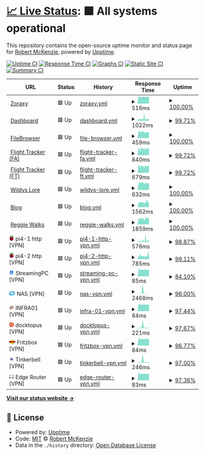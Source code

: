 # [📈 Live Status](https://m1xzg.github.io/uptime): <!--live status--> **🟩 All systems operational**

This repository contains the open-source uptime monitor and status page for [Robert McKenzie](https://www.uk-experience.com), powered by [Upptime](https://github.com/upptime/upptime).

[![Uptime CI](https://github.com/m1xzg/uptime/workflows/Uptime%20CI/badge.svg)](https://github.com/m1xzg/uptime/actions?query=workflow%3A%22Uptime+CI%22)
[![Response Time CI](https://github.com/m1xzg/uptime/workflows/Response%20Time%20CI/badge.svg)](https://github.com/m1xzg/uptime/actions?query=workflow%3A%22Response+Time+CI%22)
[![Graphs CI](https://github.com/m1xzg/uptime/workflows/Graphs%20CI/badge.svg)](https://github.com/m1xzg/uptime/actions?query=workflow%3A%22Graphs+CI%22)
[![Static Site CI](https://github.com/m1xzg/uptime/workflows/Static%20Site%20CI/badge.svg)](https://github.com/m1xzg/uptime/actions?query=workflow%3A%22Static+Site+CI%22)
[![Summary CI](https://github.com/m1xzg/uptime/workflows/Summary%20CI/badge.svg)](https://github.com/m1xzg/uptime/actions?query=workflow%3A%22Summary+CI%22)

<!--start: status pages-->
<!-- This summary is generated by Upptime (https://github.com/upptime/upptime) -->
<!-- Do not edit this manually, your changes will be overwritten -->
<!-- prettier-ignore -->
| URL | Status | History | Response Time | Uptime |
| --- | ------ | ------- | ------------- | ------ |
| <img alt="" src="https://github.com/tobychui/zoraxy/blob/main/src/web/favicon.png" height="13"> [Zoraxy](http://bigbastard.letmeshoot.it:8000) | 🟩 Up | [zoraxy.yml](https://github.com/M1XZG/uptime/commits/HEAD/history/zoraxy.yml) | <details><summary><img alt="Response time graph" src="./graphs/zoraxy/response-time-week.png" height="20"> 516ms</summary><br><a href="https://uptime.rpmdp.com/history/zoraxy"><img alt="Response time 611" src="https://img.shields.io/endpoint?url=https%3A%2F%2Fraw.githubusercontent.com%2FM1XZG%2Fuptime%2FHEAD%2Fapi%2Fzoraxy%2Fresponse-time.json"></a><br><a href="https://uptime.rpmdp.com/history/zoraxy"><img alt="24-hour response time 540" src="https://img.shields.io/endpoint?url=https%3A%2F%2Fraw.githubusercontent.com%2FM1XZG%2Fuptime%2FHEAD%2Fapi%2Fzoraxy%2Fresponse-time-day.json"></a><br><a href="https://uptime.rpmdp.com/history/zoraxy"><img alt="7-day response time 516" src="https://img.shields.io/endpoint?url=https%3A%2F%2Fraw.githubusercontent.com%2FM1XZG%2Fuptime%2FHEAD%2Fapi%2Fzoraxy%2Fresponse-time-week.json"></a><br><a href="https://uptime.rpmdp.com/history/zoraxy"><img alt="30-day response time 517" src="https://img.shields.io/endpoint?url=https%3A%2F%2Fraw.githubusercontent.com%2FM1XZG%2Fuptime%2FHEAD%2Fapi%2Fzoraxy%2Fresponse-time-month.json"></a><br><a href="https://uptime.rpmdp.com/history/zoraxy"><img alt="1-year response time 611" src="https://img.shields.io/endpoint?url=https%3A%2F%2Fraw.githubusercontent.com%2FM1XZG%2Fuptime%2FHEAD%2Fapi%2Fzoraxy%2Fresponse-time-year.json"></a></details> | <details><summary><a href="https://uptime.rpmdp.com/history/zoraxy">100.00%</a></summary><a href="https://uptime.rpmdp.com/history/zoraxy"><img alt="All-time uptime 99.99%" src="https://img.shields.io/endpoint?url=https%3A%2F%2Fraw.githubusercontent.com%2FM1XZG%2Fuptime%2FHEAD%2Fapi%2Fzoraxy%2Fuptime.json"></a><br><a href="https://uptime.rpmdp.com/history/zoraxy"><img alt="24-hour uptime 100.00%" src="https://img.shields.io/endpoint?url=https%3A%2F%2Fraw.githubusercontent.com%2FM1XZG%2Fuptime%2FHEAD%2Fapi%2Fzoraxy%2Fuptime-day.json"></a><br><a href="https://uptime.rpmdp.com/history/zoraxy"><img alt="7-day uptime 100.00%" src="https://img.shields.io/endpoint?url=https%3A%2F%2Fraw.githubusercontent.com%2FM1XZG%2Fuptime%2FHEAD%2Fapi%2Fzoraxy%2Fuptime-week.json"></a><br><a href="https://uptime.rpmdp.com/history/zoraxy"><img alt="30-day uptime 100.00%" src="https://img.shields.io/endpoint?url=https%3A%2F%2Fraw.githubusercontent.com%2FM1XZG%2Fuptime%2FHEAD%2Fapi%2Fzoraxy%2Fuptime-month.json"></a><br><a href="https://uptime.rpmdp.com/history/zoraxy"><img alt="1-year uptime 99.99%" src="https://img.shields.io/endpoint?url=https%3A%2F%2Fraw.githubusercontent.com%2FM1XZG%2Fuptime%2FHEAD%2Fapi%2Fzoraxy%2Fuptime-year.json"></a></details>
| <img alt="" src="http://dash.rpmdp.com/freeboard/dashicon.png" height="13"> [Dashboard](http://dash.rpmdp.com/freeboard/) | 🟩 Up | [dashboard.yml](https://github.com/M1XZG/uptime/commits/HEAD/history/dashboard.yml) | <details><summary><img alt="Response time graph" src="./graphs/dashboard/response-time-week.png" height="20"> 1022ms</summary><br><a href="https://uptime.rpmdp.com/history/dashboard"><img alt="Response time 722" src="https://img.shields.io/endpoint?url=https%3A%2F%2Fraw.githubusercontent.com%2FM1XZG%2Fuptime%2FHEAD%2Fapi%2Fdashboard%2Fresponse-time.json"></a><br><a href="https://uptime.rpmdp.com/history/dashboard"><img alt="24-hour response time 801" src="https://img.shields.io/endpoint?url=https%3A%2F%2Fraw.githubusercontent.com%2FM1XZG%2Fuptime%2FHEAD%2Fapi%2Fdashboard%2Fresponse-time-day.json"></a><br><a href="https://uptime.rpmdp.com/history/dashboard"><img alt="7-day response time 1022" src="https://img.shields.io/endpoint?url=https%3A%2F%2Fraw.githubusercontent.com%2FM1XZG%2Fuptime%2FHEAD%2Fapi%2Fdashboard%2Fresponse-time-week.json"></a><br><a href="https://uptime.rpmdp.com/history/dashboard"><img alt="30-day response time 939" src="https://img.shields.io/endpoint?url=https%3A%2F%2Fraw.githubusercontent.com%2FM1XZG%2Fuptime%2FHEAD%2Fapi%2Fdashboard%2Fresponse-time-month.json"></a><br><a href="https://uptime.rpmdp.com/history/dashboard"><img alt="1-year response time 722" src="https://img.shields.io/endpoint?url=https%3A%2F%2Fraw.githubusercontent.com%2FM1XZG%2Fuptime%2FHEAD%2Fapi%2Fdashboard%2Fresponse-time-year.json"></a></details> | <details><summary><a href="https://uptime.rpmdp.com/history/dashboard">99.71%</a></summary><a href="https://uptime.rpmdp.com/history/dashboard"><img alt="All-time uptime 98.61%" src="https://img.shields.io/endpoint?url=https%3A%2F%2Fraw.githubusercontent.com%2FM1XZG%2Fuptime%2FHEAD%2Fapi%2Fdashboard%2Fuptime.json"></a><br><a href="https://uptime.rpmdp.com/history/dashboard"><img alt="24-hour uptime 100.00%" src="https://img.shields.io/endpoint?url=https%3A%2F%2Fraw.githubusercontent.com%2FM1XZG%2Fuptime%2FHEAD%2Fapi%2Fdashboard%2Fuptime-day.json"></a><br><a href="https://uptime.rpmdp.com/history/dashboard"><img alt="7-day uptime 99.71%" src="https://img.shields.io/endpoint?url=https%3A%2F%2Fraw.githubusercontent.com%2FM1XZG%2Fuptime%2FHEAD%2Fapi%2Fdashboard%2Fuptime-week.json"></a><br><a href="https://uptime.rpmdp.com/history/dashboard"><img alt="30-day uptime 99.79%" src="https://img.shields.io/endpoint?url=https%3A%2F%2Fraw.githubusercontent.com%2FM1XZG%2Fuptime%2FHEAD%2Fapi%2Fdashboard%2Fuptime-month.json"></a><br><a href="https://uptime.rpmdp.com/history/dashboard"><img alt="1-year uptime 98.61%" src="https://img.shields.io/endpoint?url=https%3A%2F%2Fraw.githubusercontent.com%2FM1XZG%2Fuptime%2FHEAD%2Fapi%2Fdashboard%2Fuptime-year.json"></a></details>
| <img alt="" src="https://icons.duckduckgo.com/ip3/fb.letmeshoot.it.ico" height="13"> [FileBrowser](https://fb.letmeshoot.it/login) | 🟩 Up | [file-browser.yml](https://github.com/M1XZG/uptime/commits/HEAD/history/file-browser.yml) | <details><summary><img alt="Response time graph" src="./graphs/file-browser/response-time-week.png" height="20"> 459ms</summary><br><a href="https://uptime.rpmdp.com/history/file-browser"><img alt="Response time 534" src="https://img.shields.io/endpoint?url=https%3A%2F%2Fraw.githubusercontent.com%2FM1XZG%2Fuptime%2FHEAD%2Fapi%2Ffile-browser%2Fresponse-time.json"></a><br><a href="https://uptime.rpmdp.com/history/file-browser"><img alt="24-hour response time 466" src="https://img.shields.io/endpoint?url=https%3A%2F%2Fraw.githubusercontent.com%2FM1XZG%2Fuptime%2FHEAD%2Fapi%2Ffile-browser%2Fresponse-time-day.json"></a><br><a href="https://uptime.rpmdp.com/history/file-browser"><img alt="7-day response time 459" src="https://img.shields.io/endpoint?url=https%3A%2F%2Fraw.githubusercontent.com%2FM1XZG%2Fuptime%2FHEAD%2Fapi%2Ffile-browser%2Fresponse-time-week.json"></a><br><a href="https://uptime.rpmdp.com/history/file-browser"><img alt="30-day response time 478" src="https://img.shields.io/endpoint?url=https%3A%2F%2Fraw.githubusercontent.com%2FM1XZG%2Fuptime%2FHEAD%2Fapi%2Ffile-browser%2Fresponse-time-month.json"></a><br><a href="https://uptime.rpmdp.com/history/file-browser"><img alt="1-year response time 534" src="https://img.shields.io/endpoint?url=https%3A%2F%2Fraw.githubusercontent.com%2FM1XZG%2Fuptime%2FHEAD%2Fapi%2Ffile-browser%2Fresponse-time-year.json"></a></details> | <details><summary><a href="https://uptime.rpmdp.com/history/file-browser">100.00%</a></summary><a href="https://uptime.rpmdp.com/history/file-browser"><img alt="All-time uptime 99.98%" src="https://img.shields.io/endpoint?url=https%3A%2F%2Fraw.githubusercontent.com%2FM1XZG%2Fuptime%2FHEAD%2Fapi%2Ffile-browser%2Fuptime.json"></a><br><a href="https://uptime.rpmdp.com/history/file-browser"><img alt="24-hour uptime 100.00%" src="https://img.shields.io/endpoint?url=https%3A%2F%2Fraw.githubusercontent.com%2FM1XZG%2Fuptime%2FHEAD%2Fapi%2Ffile-browser%2Fuptime-day.json"></a><br><a href="https://uptime.rpmdp.com/history/file-browser"><img alt="7-day uptime 100.00%" src="https://img.shields.io/endpoint?url=https%3A%2F%2Fraw.githubusercontent.com%2FM1XZG%2Fuptime%2FHEAD%2Fapi%2Ffile-browser%2Fuptime-week.json"></a><br><a href="https://uptime.rpmdp.com/history/file-browser"><img alt="30-day uptime 99.92%" src="https://img.shields.io/endpoint?url=https%3A%2F%2Fraw.githubusercontent.com%2FM1XZG%2Fuptime%2FHEAD%2Fapi%2Ffile-browser%2Fuptime-month.json"></a><br><a href="https://uptime.rpmdp.com/history/file-browser"><img alt="1-year uptime 99.98%" src="https://img.shields.io/endpoint?url=https%3A%2F%2Fraw.githubusercontent.com%2FM1XZG%2Fuptime%2FHEAD%2Fapi%2Ffile-browser%2Fuptime-year.json"></a></details>
| <img alt="" src="https://icons.duckduckgo.com/ip3/fa.letmeshoot.it.ico" height="13"> [Flight Tracker (FA)](https://fa.letmeshoot.it) | 🟩 Up | [flight-tracker-fa.yml](https://github.com/M1XZG/uptime/commits/HEAD/history/flight-tracker-fa.yml) | <details><summary><img alt="Response time graph" src="./graphs/flight-tracker-fa/response-time-week.png" height="20"> 840ms</summary><br><a href="https://uptime.rpmdp.com/history/flight-tracker-fa"><img alt="Response time 1757" src="https://img.shields.io/endpoint?url=https%3A%2F%2Fraw.githubusercontent.com%2FM1XZG%2Fuptime%2FHEAD%2Fapi%2Fflight-tracker-fa%2Fresponse-time.json"></a><br><a href="https://uptime.rpmdp.com/history/flight-tracker-fa"><img alt="24-hour response time 941" src="https://img.shields.io/endpoint?url=https%3A%2F%2Fraw.githubusercontent.com%2FM1XZG%2Fuptime%2FHEAD%2Fapi%2Fflight-tracker-fa%2Fresponse-time-day.json"></a><br><a href="https://uptime.rpmdp.com/history/flight-tracker-fa"><img alt="7-day response time 840" src="https://img.shields.io/endpoint?url=https%3A%2F%2Fraw.githubusercontent.com%2FM1XZG%2Fuptime%2FHEAD%2Fapi%2Fflight-tracker-fa%2Fresponse-time-week.json"></a><br><a href="https://uptime.rpmdp.com/history/flight-tracker-fa"><img alt="30-day response time 1675" src="https://img.shields.io/endpoint?url=https%3A%2F%2Fraw.githubusercontent.com%2FM1XZG%2Fuptime%2FHEAD%2Fapi%2Fflight-tracker-fa%2Fresponse-time-month.json"></a><br><a href="https://uptime.rpmdp.com/history/flight-tracker-fa"><img alt="1-year response time 1293" src="https://img.shields.io/endpoint?url=https%3A%2F%2Fraw.githubusercontent.com%2FM1XZG%2Fuptime%2FHEAD%2Fapi%2Fflight-tracker-fa%2Fresponse-time-year.json"></a></details> | <details><summary><a href="https://uptime.rpmdp.com/history/flight-tracker-fa">99.72%</a></summary><a href="https://uptime.rpmdp.com/history/flight-tracker-fa"><img alt="All-time uptime 99.49%" src="https://img.shields.io/endpoint?url=https%3A%2F%2Fraw.githubusercontent.com%2FM1XZG%2Fuptime%2FHEAD%2Fapi%2Fflight-tracker-fa%2Fuptime.json"></a><br><a href="https://uptime.rpmdp.com/history/flight-tracker-fa"><img alt="24-hour uptime 100.00%" src="https://img.shields.io/endpoint?url=https%3A%2F%2Fraw.githubusercontent.com%2FM1XZG%2Fuptime%2FHEAD%2Fapi%2Fflight-tracker-fa%2Fuptime-day.json"></a><br><a href="https://uptime.rpmdp.com/history/flight-tracker-fa"><img alt="7-day uptime 99.72%" src="https://img.shields.io/endpoint?url=https%3A%2F%2Fraw.githubusercontent.com%2FM1XZG%2Fuptime%2FHEAD%2Fapi%2Fflight-tracker-fa%2Fuptime-week.json"></a><br><a href="https://uptime.rpmdp.com/history/flight-tracker-fa"><img alt="30-day uptime 99.94%" src="https://img.shields.io/endpoint?url=https%3A%2F%2Fraw.githubusercontent.com%2FM1XZG%2Fuptime%2FHEAD%2Fapi%2Fflight-tracker-fa%2Fuptime-month.json"></a><br><a href="https://uptime.rpmdp.com/history/flight-tracker-fa"><img alt="1-year uptime 99.58%" src="https://img.shields.io/endpoint?url=https%3A%2F%2Fraw.githubusercontent.com%2FM1XZG%2Fuptime%2FHEAD%2Fapi%2Fflight-tracker-fa%2Fuptime-year.json"></a></details>
| <img alt="" src="https://icons.duckduckgo.com/ip3/ft.letmeshoot.it.ico" height="13"> [Flight Tracker (FT)](https://ft.letmeshoot.it) | 🟩 Up | [flight-tracker-ft.yml](https://github.com/M1XZG/uptime/commits/HEAD/history/flight-tracker-ft.yml) | <details><summary><img alt="Response time graph" src="./graphs/flight-tracker-ft/response-time-week.png" height="20"> 679ms</summary><br><a href="https://uptime.rpmdp.com/history/flight-tracker-ft"><img alt="Response time 990" src="https://img.shields.io/endpoint?url=https%3A%2F%2Fraw.githubusercontent.com%2FM1XZG%2Fuptime%2FHEAD%2Fapi%2Fflight-tracker-ft%2Fresponse-time.json"></a><br><a href="https://uptime.rpmdp.com/history/flight-tracker-ft"><img alt="24-hour response time 714" src="https://img.shields.io/endpoint?url=https%3A%2F%2Fraw.githubusercontent.com%2FM1XZG%2Fuptime%2FHEAD%2Fapi%2Fflight-tracker-ft%2Fresponse-time-day.json"></a><br><a href="https://uptime.rpmdp.com/history/flight-tracker-ft"><img alt="7-day response time 679" src="https://img.shields.io/endpoint?url=https%3A%2F%2Fraw.githubusercontent.com%2FM1XZG%2Fuptime%2FHEAD%2Fapi%2Fflight-tracker-ft%2Fresponse-time-week.json"></a><br><a href="https://uptime.rpmdp.com/history/flight-tracker-ft"><img alt="30-day response time 870" src="https://img.shields.io/endpoint?url=https%3A%2F%2Fraw.githubusercontent.com%2FM1XZG%2Fuptime%2FHEAD%2Fapi%2Fflight-tracker-ft%2Fresponse-time-month.json"></a><br><a href="https://uptime.rpmdp.com/history/flight-tracker-ft"><img alt="1-year response time 951" src="https://img.shields.io/endpoint?url=https%3A%2F%2Fraw.githubusercontent.com%2FM1XZG%2Fuptime%2FHEAD%2Fapi%2Fflight-tracker-ft%2Fresponse-time-year.json"></a></details> | <details><summary><a href="https://uptime.rpmdp.com/history/flight-tracker-ft">99.72%</a></summary><a href="https://uptime.rpmdp.com/history/flight-tracker-ft"><img alt="All-time uptime 99.49%" src="https://img.shields.io/endpoint?url=https%3A%2F%2Fraw.githubusercontent.com%2FM1XZG%2Fuptime%2FHEAD%2Fapi%2Fflight-tracker-ft%2Fuptime.json"></a><br><a href="https://uptime.rpmdp.com/history/flight-tracker-ft"><img alt="24-hour uptime 100.00%" src="https://img.shields.io/endpoint?url=https%3A%2F%2Fraw.githubusercontent.com%2FM1XZG%2Fuptime%2FHEAD%2Fapi%2Fflight-tracker-ft%2Fuptime-day.json"></a><br><a href="https://uptime.rpmdp.com/history/flight-tracker-ft"><img alt="7-day uptime 99.72%" src="https://img.shields.io/endpoint?url=https%3A%2F%2Fraw.githubusercontent.com%2FM1XZG%2Fuptime%2FHEAD%2Fapi%2Fflight-tracker-ft%2Fuptime-week.json"></a><br><a href="https://uptime.rpmdp.com/history/flight-tracker-ft"><img alt="30-day uptime 99.94%" src="https://img.shields.io/endpoint?url=https%3A%2F%2Fraw.githubusercontent.com%2FM1XZG%2Fuptime%2FHEAD%2Fapi%2Fflight-tracker-ft%2Fuptime-month.json"></a><br><a href="https://uptime.rpmdp.com/history/flight-tracker-ft"><img alt="1-year uptime 99.57%" src="https://img.shields.io/endpoint?url=https%3A%2F%2Fraw.githubusercontent.com%2FM1XZG%2Fuptime%2FHEAD%2Fapi%2Fflight-tracker-ft%2Fuptime-year.json"></a></details>
| <img alt="" src="https://icons.duckduckgo.com/ip3/lore.wildwanderer-vr.com.ico" height="13"> [Wildys Lore](https://lore.wildwanderer-vr.com) | 🟩 Up | [wildys-lore.yml](https://github.com/M1XZG/uptime/commits/HEAD/history/wildys-lore.yml) | <details><summary><img alt="Response time graph" src="./graphs/wildys-lore/response-time-week.png" height="20"> 632ms</summary><br><a href="https://uptime.rpmdp.com/history/wildys-lore"><img alt="Response time 754" src="https://img.shields.io/endpoint?url=https%3A%2F%2Fraw.githubusercontent.com%2FM1XZG%2Fuptime%2FHEAD%2Fapi%2Fwildys-lore%2Fresponse-time.json"></a><br><a href="https://uptime.rpmdp.com/history/wildys-lore"><img alt="24-hour response time 677" src="https://img.shields.io/endpoint?url=https%3A%2F%2Fraw.githubusercontent.com%2FM1XZG%2Fuptime%2FHEAD%2Fapi%2Fwildys-lore%2Fresponse-time-day.json"></a><br><a href="https://uptime.rpmdp.com/history/wildys-lore"><img alt="7-day response time 632" src="https://img.shields.io/endpoint?url=https%3A%2F%2Fraw.githubusercontent.com%2FM1XZG%2Fuptime%2FHEAD%2Fapi%2Fwildys-lore%2Fresponse-time-week.json"></a><br><a href="https://uptime.rpmdp.com/history/wildys-lore"><img alt="30-day response time 639" src="https://img.shields.io/endpoint?url=https%3A%2F%2Fraw.githubusercontent.com%2FM1XZG%2Fuptime%2FHEAD%2Fapi%2Fwildys-lore%2Fresponse-time-month.json"></a><br><a href="https://uptime.rpmdp.com/history/wildys-lore"><img alt="1-year response time 754" src="https://img.shields.io/endpoint?url=https%3A%2F%2Fraw.githubusercontent.com%2FM1XZG%2Fuptime%2FHEAD%2Fapi%2Fwildys-lore%2Fresponse-time-year.json"></a></details> | <details><summary><a href="https://uptime.rpmdp.com/history/wildys-lore">100.00%</a></summary><a href="https://uptime.rpmdp.com/history/wildys-lore"><img alt="All-time uptime 99.96%" src="https://img.shields.io/endpoint?url=https%3A%2F%2Fraw.githubusercontent.com%2FM1XZG%2Fuptime%2FHEAD%2Fapi%2Fwildys-lore%2Fuptime.json"></a><br><a href="https://uptime.rpmdp.com/history/wildys-lore"><img alt="24-hour uptime 100.00%" src="https://img.shields.io/endpoint?url=https%3A%2F%2Fraw.githubusercontent.com%2FM1XZG%2Fuptime%2FHEAD%2Fapi%2Fwildys-lore%2Fuptime-day.json"></a><br><a href="https://uptime.rpmdp.com/history/wildys-lore"><img alt="7-day uptime 100.00%" src="https://img.shields.io/endpoint?url=https%3A%2F%2Fraw.githubusercontent.com%2FM1XZG%2Fuptime%2FHEAD%2Fapi%2Fwildys-lore%2Fuptime-week.json"></a><br><a href="https://uptime.rpmdp.com/history/wildys-lore"><img alt="30-day uptime 100.00%" src="https://img.shields.io/endpoint?url=https%3A%2F%2Fraw.githubusercontent.com%2FM1XZG%2Fuptime%2FHEAD%2Fapi%2Fwildys-lore%2Fuptime-month.json"></a><br><a href="https://uptime.rpmdp.com/history/wildys-lore"><img alt="1-year uptime 99.96%" src="https://img.shields.io/endpoint?url=https%3A%2F%2Fraw.githubusercontent.com%2FM1XZG%2Fuptime%2FHEAD%2Fapi%2Fwildys-lore%2Fuptime-year.json"></a></details>
| <img alt="" src="https://icons.duckduckgo.com/ip3/www.uk-experience.com.ico" height="13"> [Blog](https://www.uk-experience.com) | 🟩 Up | [blog.yml](https://github.com/M1XZG/uptime/commits/HEAD/history/blog.yml) | <details><summary><img alt="Response time graph" src="./graphs/blog/response-time-week.png" height="20"> 1562ms</summary><br><a href="https://uptime.rpmdp.com/history/blog"><img alt="Response time 1776" src="https://img.shields.io/endpoint?url=https%3A%2F%2Fraw.githubusercontent.com%2FM1XZG%2Fuptime%2FHEAD%2Fapi%2Fblog%2Fresponse-time.json"></a><br><a href="https://uptime.rpmdp.com/history/blog"><img alt="24-hour response time 1417" src="https://img.shields.io/endpoint?url=https%3A%2F%2Fraw.githubusercontent.com%2FM1XZG%2Fuptime%2FHEAD%2Fapi%2Fblog%2Fresponse-time-day.json"></a><br><a href="https://uptime.rpmdp.com/history/blog"><img alt="7-day response time 1562" src="https://img.shields.io/endpoint?url=https%3A%2F%2Fraw.githubusercontent.com%2FM1XZG%2Fuptime%2FHEAD%2Fapi%2Fblog%2Fresponse-time-week.json"></a><br><a href="https://uptime.rpmdp.com/history/blog"><img alt="30-day response time 1726" src="https://img.shields.io/endpoint?url=https%3A%2F%2Fraw.githubusercontent.com%2FM1XZG%2Fuptime%2FHEAD%2Fapi%2Fblog%2Fresponse-time-month.json"></a><br><a href="https://uptime.rpmdp.com/history/blog"><img alt="1-year response time 1736" src="https://img.shields.io/endpoint?url=https%3A%2F%2Fraw.githubusercontent.com%2FM1XZG%2Fuptime%2FHEAD%2Fapi%2Fblog%2Fresponse-time-year.json"></a></details> | <details><summary><a href="https://uptime.rpmdp.com/history/blog">100.00%</a></summary><a href="https://uptime.rpmdp.com/history/blog"><img alt="All-time uptime 99.92%" src="https://img.shields.io/endpoint?url=https%3A%2F%2Fraw.githubusercontent.com%2FM1XZG%2Fuptime%2FHEAD%2Fapi%2Fblog%2Fuptime.json"></a><br><a href="https://uptime.rpmdp.com/history/blog"><img alt="24-hour uptime 100.00%" src="https://img.shields.io/endpoint?url=https%3A%2F%2Fraw.githubusercontent.com%2FM1XZG%2Fuptime%2FHEAD%2Fapi%2Fblog%2Fuptime-day.json"></a><br><a href="https://uptime.rpmdp.com/history/blog"><img alt="7-day uptime 100.00%" src="https://img.shields.io/endpoint?url=https%3A%2F%2Fraw.githubusercontent.com%2FM1XZG%2Fuptime%2FHEAD%2Fapi%2Fblog%2Fuptime-week.json"></a><br><a href="https://uptime.rpmdp.com/history/blog"><img alt="30-day uptime 99.85%" src="https://img.shields.io/endpoint?url=https%3A%2F%2Fraw.githubusercontent.com%2FM1XZG%2Fuptime%2FHEAD%2Fapi%2Fblog%2Fuptime-month.json"></a><br><a href="https://uptime.rpmdp.com/history/blog"><img alt="1-year uptime 99.92%" src="https://img.shields.io/endpoint?url=https%3A%2F%2Fraw.githubusercontent.com%2FM1XZG%2Fuptime%2FHEAD%2Fapi%2Fblog%2Fuptime-year.json"></a></details>
| <img alt="" src="https://icons.duckduckgo.com/ip3/www.reggiewalkswitney.co.uk.ico" height="13"> [Reggie Walks](https://www.reggiewalkswitney.co.uk) | 🟩 Up | [reggie-walks.yml](https://github.com/M1XZG/uptime/commits/HEAD/history/reggie-walks.yml) | <details><summary><img alt="Response time graph" src="./graphs/reggie-walks/response-time-week.png" height="20"> 1859ms</summary><br><a href="https://uptime.rpmdp.com/history/reggie-walks"><img alt="Response time 2169" src="https://img.shields.io/endpoint?url=https%3A%2F%2Fraw.githubusercontent.com%2FM1XZG%2Fuptime%2FHEAD%2Fapi%2Freggie-walks%2Fresponse-time.json"></a><br><a href="https://uptime.rpmdp.com/history/reggie-walks"><img alt="24-hour response time 1805" src="https://img.shields.io/endpoint?url=https%3A%2F%2Fraw.githubusercontent.com%2FM1XZG%2Fuptime%2FHEAD%2Fapi%2Freggie-walks%2Fresponse-time-day.json"></a><br><a href="https://uptime.rpmdp.com/history/reggie-walks"><img alt="7-day response time 1859" src="https://img.shields.io/endpoint?url=https%3A%2F%2Fraw.githubusercontent.com%2FM1XZG%2Fuptime%2FHEAD%2Fapi%2Freggie-walks%2Fresponse-time-week.json"></a><br><a href="https://uptime.rpmdp.com/history/reggie-walks"><img alt="30-day response time 1884" src="https://img.shields.io/endpoint?url=https%3A%2F%2Fraw.githubusercontent.com%2FM1XZG%2Fuptime%2FHEAD%2Fapi%2Freggie-walks%2Fresponse-time-month.json"></a><br><a href="https://uptime.rpmdp.com/history/reggie-walks"><img alt="1-year response time 2160" src="https://img.shields.io/endpoint?url=https%3A%2F%2Fraw.githubusercontent.com%2FM1XZG%2Fuptime%2FHEAD%2Fapi%2Freggie-walks%2Fresponse-time-year.json"></a></details> | <details><summary><a href="https://uptime.rpmdp.com/history/reggie-walks">100.00%</a></summary><a href="https://uptime.rpmdp.com/history/reggie-walks"><img alt="All-time uptime 99.94%" src="https://img.shields.io/endpoint?url=https%3A%2F%2Fraw.githubusercontent.com%2FM1XZG%2Fuptime%2FHEAD%2Fapi%2Freggie-walks%2Fuptime.json"></a><br><a href="https://uptime.rpmdp.com/history/reggie-walks"><img alt="24-hour uptime 100.00%" src="https://img.shields.io/endpoint?url=https%3A%2F%2Fraw.githubusercontent.com%2FM1XZG%2Fuptime%2FHEAD%2Fapi%2Freggie-walks%2Fuptime-day.json"></a><br><a href="https://uptime.rpmdp.com/history/reggie-walks"><img alt="7-day uptime 100.00%" src="https://img.shields.io/endpoint?url=https%3A%2F%2Fraw.githubusercontent.com%2FM1XZG%2Fuptime%2FHEAD%2Fapi%2Freggie-walks%2Fuptime-week.json"></a><br><a href="https://uptime.rpmdp.com/history/reggie-walks"><img alt="30-day uptime 99.90%" src="https://img.shields.io/endpoint?url=https%3A%2F%2Fraw.githubusercontent.com%2FM1XZG%2Fuptime%2FHEAD%2Fapi%2Freggie-walks%2Fuptime-month.json"></a><br><a href="https://uptime.rpmdp.com/history/reggie-walks"><img alt="1-year uptime 99.94%" src="https://img.shields.io/endpoint?url=https%3A%2F%2Fraw.githubusercontent.com%2FM1XZG%2Fuptime%2FHEAD%2Fapi%2Freggie-walks%2Fuptime-year.json"></a></details>
| <img alt="" src="https://github.com/M1XZG/uptime/blob/a5f5569c652410f39f06ead23e0166ef84abb697/assets/RaspPi-32px.png" height="13"> pi4-1 http [VPN] | 🟩 Up | [pi4-1-http-vpn.yml](https://github.com/M1XZG/uptime/commits/HEAD/history/pi4-1-http-vpn.yml) | <details><summary><img alt="Response time graph" src="./graphs/pi4-1-http-vpn/response-time-week.png" height="20"> 576ms</summary><br><a href="https://uptime.rpmdp.com/history/pi4-1-http-vpn"><img alt="Response time 307" src="https://img.shields.io/endpoint?url=https%3A%2F%2Fraw.githubusercontent.com%2FM1XZG%2Fuptime%2FHEAD%2Fapi%2Fpi4-1-http-vpn%2Fresponse-time.json"></a><br><a href="https://uptime.rpmdp.com/history/pi4-1-http-vpn"><img alt="24-hour response time 436" src="https://img.shields.io/endpoint?url=https%3A%2F%2Fraw.githubusercontent.com%2FM1XZG%2Fuptime%2FHEAD%2Fapi%2Fpi4-1-http-vpn%2Fresponse-time-day.json"></a><br><a href="https://uptime.rpmdp.com/history/pi4-1-http-vpn"><img alt="7-day response time 576" src="https://img.shields.io/endpoint?url=https%3A%2F%2Fraw.githubusercontent.com%2FM1XZG%2Fuptime%2FHEAD%2Fapi%2Fpi4-1-http-vpn%2Fresponse-time-week.json"></a><br><a href="https://uptime.rpmdp.com/history/pi4-1-http-vpn"><img alt="30-day response time 370" src="https://img.shields.io/endpoint?url=https%3A%2F%2Fraw.githubusercontent.com%2FM1XZG%2Fuptime%2FHEAD%2Fapi%2Fpi4-1-http-vpn%2Fresponse-time-month.json"></a><br><a href="https://uptime.rpmdp.com/history/pi4-1-http-vpn"><img alt="1-year response time 307" src="https://img.shields.io/endpoint?url=https%3A%2F%2Fraw.githubusercontent.com%2FM1XZG%2Fuptime%2FHEAD%2Fapi%2Fpi4-1-http-vpn%2Fresponse-time-year.json"></a></details> | <details><summary><a href="https://uptime.rpmdp.com/history/pi4-1-http-vpn">98.87%</a></summary><a href="https://uptime.rpmdp.com/history/pi4-1-http-vpn"><img alt="All-time uptime 99.43%" src="https://img.shields.io/endpoint?url=https%3A%2F%2Fraw.githubusercontent.com%2FM1XZG%2Fuptime%2FHEAD%2Fapi%2Fpi4-1-http-vpn%2Fuptime.json"></a><br><a href="https://uptime.rpmdp.com/history/pi4-1-http-vpn"><img alt="24-hour uptime 98.05%" src="https://img.shields.io/endpoint?url=https%3A%2F%2Fraw.githubusercontent.com%2FM1XZG%2Fuptime%2FHEAD%2Fapi%2Fpi4-1-http-vpn%2Fuptime-day.json"></a><br><a href="https://uptime.rpmdp.com/history/pi4-1-http-vpn"><img alt="7-day uptime 98.87%" src="https://img.shields.io/endpoint?url=https%3A%2F%2Fraw.githubusercontent.com%2FM1XZG%2Fuptime%2FHEAD%2Fapi%2Fpi4-1-http-vpn%2Fuptime-week.json"></a><br><a href="https://uptime.rpmdp.com/history/pi4-1-http-vpn"><img alt="30-day uptime 99.31%" src="https://img.shields.io/endpoint?url=https%3A%2F%2Fraw.githubusercontent.com%2FM1XZG%2Fuptime%2FHEAD%2Fapi%2Fpi4-1-http-vpn%2Fuptime-month.json"></a><br><a href="https://uptime.rpmdp.com/history/pi4-1-http-vpn"><img alt="1-year uptime 99.43%" src="https://img.shields.io/endpoint?url=https%3A%2F%2Fraw.githubusercontent.com%2FM1XZG%2Fuptime%2FHEAD%2Fapi%2Fpi4-1-http-vpn%2Fuptime-year.json"></a></details>
| <img alt="" src="https://github.com/M1XZG/uptime/blob/a5f5569c652410f39f06ead23e0166ef84abb697/assets/RaspPi-32px.png" height="13"> pi4-2 http [VPN] | 🟩 Up | [pi4-2-http-vpn.yml](https://github.com/M1XZG/uptime/commits/HEAD/history/pi4-2-http-vpn.yml) | <details><summary><img alt="Response time graph" src="./graphs/pi4-2-http-vpn/response-time-week.png" height="20"> 785ms</summary><br><a href="https://uptime.rpmdp.com/history/pi4-2-http-vpn"><img alt="Response time 566" src="https://img.shields.io/endpoint?url=https%3A%2F%2Fraw.githubusercontent.com%2FM1XZG%2Fuptime%2FHEAD%2Fapi%2Fpi4-2-http-vpn%2Fresponse-time.json"></a><br><a href="https://uptime.rpmdp.com/history/pi4-2-http-vpn"><img alt="24-hour response time 1683" src="https://img.shields.io/endpoint?url=https%3A%2F%2Fraw.githubusercontent.com%2FM1XZG%2Fuptime%2FHEAD%2Fapi%2Fpi4-2-http-vpn%2Fresponse-time-day.json"></a><br><a href="https://uptime.rpmdp.com/history/pi4-2-http-vpn"><img alt="7-day response time 785" src="https://img.shields.io/endpoint?url=https%3A%2F%2Fraw.githubusercontent.com%2FM1XZG%2Fuptime%2FHEAD%2Fapi%2Fpi4-2-http-vpn%2Fresponse-time-week.json"></a><br><a href="https://uptime.rpmdp.com/history/pi4-2-http-vpn"><img alt="30-day response time 609" src="https://img.shields.io/endpoint?url=https%3A%2F%2Fraw.githubusercontent.com%2FM1XZG%2Fuptime%2FHEAD%2Fapi%2Fpi4-2-http-vpn%2Fresponse-time-month.json"></a><br><a href="https://uptime.rpmdp.com/history/pi4-2-http-vpn"><img alt="1-year response time 566" src="https://img.shields.io/endpoint?url=https%3A%2F%2Fraw.githubusercontent.com%2FM1XZG%2Fuptime%2FHEAD%2Fapi%2Fpi4-2-http-vpn%2Fresponse-time-year.json"></a></details> | <details><summary><a href="https://uptime.rpmdp.com/history/pi4-2-http-vpn">99.11%</a></summary><a href="https://uptime.rpmdp.com/history/pi4-2-http-vpn"><img alt="All-time uptime 99.54%" src="https://img.shields.io/endpoint?url=https%3A%2F%2Fraw.githubusercontent.com%2FM1XZG%2Fuptime%2FHEAD%2Fapi%2Fpi4-2-http-vpn%2Fuptime.json"></a><br><a href="https://uptime.rpmdp.com/history/pi4-2-http-vpn"><img alt="24-hour uptime 97.70%" src="https://img.shields.io/endpoint?url=https%3A%2F%2Fraw.githubusercontent.com%2FM1XZG%2Fuptime%2FHEAD%2Fapi%2Fpi4-2-http-vpn%2Fuptime-day.json"></a><br><a href="https://uptime.rpmdp.com/history/pi4-2-http-vpn"><img alt="7-day uptime 99.11%" src="https://img.shields.io/endpoint?url=https%3A%2F%2Fraw.githubusercontent.com%2FM1XZG%2Fuptime%2FHEAD%2Fapi%2Fpi4-2-http-vpn%2Fuptime-week.json"></a><br><a href="https://uptime.rpmdp.com/history/pi4-2-http-vpn"><img alt="30-day uptime 99.62%" src="https://img.shields.io/endpoint?url=https%3A%2F%2Fraw.githubusercontent.com%2FM1XZG%2Fuptime%2FHEAD%2Fapi%2Fpi4-2-http-vpn%2Fuptime-month.json"></a><br><a href="https://uptime.rpmdp.com/history/pi4-2-http-vpn"><img alt="1-year uptime 99.54%" src="https://img.shields.io/endpoint?url=https%3A%2F%2Fraw.githubusercontent.com%2FM1XZG%2Fuptime%2FHEAD%2Fapi%2Fpi4-2-http-vpn%2Fuptime-year.json"></a></details>
| <img alt="" src="https://github.com/M1XZG/uptime/blob/e7395f2d4ab9e8fc2ae49ab9be25c7d7335d5224/assets/Windows-11-Icon.png" height="13"> StreamingPC [VPN] | 🟩 Up | [streaming-pc-vpn.yml](https://github.com/M1XZG/uptime/commits/HEAD/history/streaming-pc-vpn.yml) | <details><summary><img alt="Response time graph" src="./graphs/streaming-pc-vpn/response-time-week.png" height="20"> 85ms</summary><br><a href="https://uptime.rpmdp.com/history/streaming-pc-vpn"><img alt="Response time 259" src="https://img.shields.io/endpoint?url=https%3A%2F%2Fraw.githubusercontent.com%2FM1XZG%2Fuptime%2FHEAD%2Fapi%2Fstreaming-pc-vpn%2Fresponse-time.json"></a><br><a href="https://uptime.rpmdp.com/history/streaming-pc-vpn"><img alt="24-hour response time 84" src="https://img.shields.io/endpoint?url=https%3A%2F%2Fraw.githubusercontent.com%2FM1XZG%2Fuptime%2FHEAD%2Fapi%2Fstreaming-pc-vpn%2Fresponse-time-day.json"></a><br><a href="https://uptime.rpmdp.com/history/streaming-pc-vpn"><img alt="7-day response time 85" src="https://img.shields.io/endpoint?url=https%3A%2F%2Fraw.githubusercontent.com%2FM1XZG%2Fuptime%2FHEAD%2Fapi%2Fstreaming-pc-vpn%2Fresponse-time-week.json"></a><br><a href="https://uptime.rpmdp.com/history/streaming-pc-vpn"><img alt="30-day response time 187" src="https://img.shields.io/endpoint?url=https%3A%2F%2Fraw.githubusercontent.com%2FM1XZG%2Fuptime%2FHEAD%2Fapi%2Fstreaming-pc-vpn%2Fresponse-time-month.json"></a><br><a href="https://uptime.rpmdp.com/history/streaming-pc-vpn"><img alt="1-year response time 259" src="https://img.shields.io/endpoint?url=https%3A%2F%2Fraw.githubusercontent.com%2FM1XZG%2Fuptime%2FHEAD%2Fapi%2Fstreaming-pc-vpn%2Fresponse-time-year.json"></a></details> | <details><summary><a href="https://uptime.rpmdp.com/history/streaming-pc-vpn">84.10%</a></summary><a href="https://uptime.rpmdp.com/history/streaming-pc-vpn"><img alt="All-time uptime 74.01%" src="https://img.shields.io/endpoint?url=https%3A%2F%2Fraw.githubusercontent.com%2FM1XZG%2Fuptime%2FHEAD%2Fapi%2Fstreaming-pc-vpn%2Fuptime.json"></a><br><a href="https://uptime.rpmdp.com/history/streaming-pc-vpn"><img alt="24-hour uptime 100.00%" src="https://img.shields.io/endpoint?url=https%3A%2F%2Fraw.githubusercontent.com%2FM1XZG%2Fuptime%2FHEAD%2Fapi%2Fstreaming-pc-vpn%2Fuptime-day.json"></a><br><a href="https://uptime.rpmdp.com/history/streaming-pc-vpn"><img alt="7-day uptime 84.10%" src="https://img.shields.io/endpoint?url=https%3A%2F%2Fraw.githubusercontent.com%2FM1XZG%2Fuptime%2FHEAD%2Fapi%2Fstreaming-pc-vpn%2Fuptime-week.json"></a><br><a href="https://uptime.rpmdp.com/history/streaming-pc-vpn"><img alt="30-day uptime 83.12%" src="https://img.shields.io/endpoint?url=https%3A%2F%2Fraw.githubusercontent.com%2FM1XZG%2Fuptime%2FHEAD%2Fapi%2Fstreaming-pc-vpn%2Fuptime-month.json"></a><br><a href="https://uptime.rpmdp.com/history/streaming-pc-vpn"><img alt="1-year uptime 74.01%" src="https://img.shields.io/endpoint?url=https%3A%2F%2Fraw.githubusercontent.com%2FM1XZG%2Fuptime%2FHEAD%2Fapi%2Fstreaming-pc-vpn%2Fuptime-year.json"></a></details>
| <img alt="" src="https://github.com/M1XZG/uptime/blob/7e0b96e646434818c69ecd093ff1db4c5a2c4bf3/assets/truenas-logo.png" height="13"> NAS [VPN] | 🟩 Up | [nas-vpn.yml](https://github.com/M1XZG/uptime/commits/HEAD/history/nas-vpn.yml) | <details><summary><img alt="Response time graph" src="./graphs/nas-vpn/response-time-week.png" height="20"> 2468ms</summary><br><a href="https://uptime.rpmdp.com/history/nas-vpn"><img alt="Response time 388" src="https://img.shields.io/endpoint?url=https%3A%2F%2Fraw.githubusercontent.com%2FM1XZG%2Fuptime%2FHEAD%2Fapi%2Fnas-vpn%2Fresponse-time.json"></a><br><a href="https://uptime.rpmdp.com/history/nas-vpn"><img alt="24-hour response time 251" src="https://img.shields.io/endpoint?url=https%3A%2F%2Fraw.githubusercontent.com%2FM1XZG%2Fuptime%2FHEAD%2Fapi%2Fnas-vpn%2Fresponse-time-day.json"></a><br><a href="https://uptime.rpmdp.com/history/nas-vpn"><img alt="7-day response time 2468" src="https://img.shields.io/endpoint?url=https%3A%2F%2Fraw.githubusercontent.com%2FM1XZG%2Fuptime%2FHEAD%2Fapi%2Fnas-vpn%2Fresponse-time-week.json"></a><br><a href="https://uptime.rpmdp.com/history/nas-vpn"><img alt="30-day response time 609" src="https://img.shields.io/endpoint?url=https%3A%2F%2Fraw.githubusercontent.com%2FM1XZG%2Fuptime%2FHEAD%2Fapi%2Fnas-vpn%2Fresponse-time-month.json"></a><br><a href="https://uptime.rpmdp.com/history/nas-vpn"><img alt="1-year response time 388" src="https://img.shields.io/endpoint?url=https%3A%2F%2Fraw.githubusercontent.com%2FM1XZG%2Fuptime%2FHEAD%2Fapi%2Fnas-vpn%2Fresponse-time-year.json"></a></details> | <details><summary><a href="https://uptime.rpmdp.com/history/nas-vpn">96.00%</a></summary><a href="https://uptime.rpmdp.com/history/nas-vpn"><img alt="All-time uptime 70.60%" src="https://img.shields.io/endpoint?url=https%3A%2F%2Fraw.githubusercontent.com%2FM1XZG%2Fuptime%2FHEAD%2Fapi%2Fnas-vpn%2Fuptime.json"></a><br><a href="https://uptime.rpmdp.com/history/nas-vpn"><img alt="24-hour uptime 100.00%" src="https://img.shields.io/endpoint?url=https%3A%2F%2Fraw.githubusercontent.com%2FM1XZG%2Fuptime%2FHEAD%2Fapi%2Fnas-vpn%2Fuptime-day.json"></a><br><a href="https://uptime.rpmdp.com/history/nas-vpn"><img alt="7-day uptime 96.00%" src="https://img.shields.io/endpoint?url=https%3A%2F%2Fraw.githubusercontent.com%2FM1XZG%2Fuptime%2FHEAD%2Fapi%2Fnas-vpn%2Fuptime-week.json"></a><br><a href="https://uptime.rpmdp.com/history/nas-vpn"><img alt="30-day uptime 79.37%" src="https://img.shields.io/endpoint?url=https%3A%2F%2Fraw.githubusercontent.com%2FM1XZG%2Fuptime%2FHEAD%2Fapi%2Fnas-vpn%2Fuptime-month.json"></a><br><a href="https://uptime.rpmdp.com/history/nas-vpn"><img alt="1-year uptime 70.60%" src="https://img.shields.io/endpoint?url=https%3A%2F%2Fraw.githubusercontent.com%2FM1XZG%2Fuptime%2FHEAD%2Fapi%2Fnas-vpn%2Fuptime-year.json"></a></details>
| <img alt="" src="https://github.com/M1XZG/uptime/blob/1a0b9a6d234895784a86d53338f65fa04413f9ab/assets/centos.png" height="13"> INFRA01 [VPN] | 🟩 Up | [infra-01-vpn.yml](https://github.com/M1XZG/uptime/commits/HEAD/history/infra-01-vpn.yml) | <details><summary><img alt="Response time graph" src="./graphs/infra-01-vpn/response-time-week.png" height="20"> 84ms</summary><br><a href="https://uptime.rpmdp.com/history/infra-01-vpn"><img alt="Response time 85" src="https://img.shields.io/endpoint?url=https%3A%2F%2Fraw.githubusercontent.com%2FM1XZG%2Fuptime%2FHEAD%2Fapi%2Finfra-01-vpn%2Fresponse-time.json"></a><br><a href="https://uptime.rpmdp.com/history/infra-01-vpn"><img alt="24-hour response time 83" src="https://img.shields.io/endpoint?url=https%3A%2F%2Fraw.githubusercontent.com%2FM1XZG%2Fuptime%2FHEAD%2Fapi%2Finfra-01-vpn%2Fresponse-time-day.json"></a><br><a href="https://uptime.rpmdp.com/history/infra-01-vpn"><img alt="7-day response time 84" src="https://img.shields.io/endpoint?url=https%3A%2F%2Fraw.githubusercontent.com%2FM1XZG%2Fuptime%2FHEAD%2Fapi%2Finfra-01-vpn%2Fresponse-time-week.json"></a><br><a href="https://uptime.rpmdp.com/history/infra-01-vpn"><img alt="30-day response time 85" src="https://img.shields.io/endpoint?url=https%3A%2F%2Fraw.githubusercontent.com%2FM1XZG%2Fuptime%2FHEAD%2Fapi%2Finfra-01-vpn%2Fresponse-time-month.json"></a><br><a href="https://uptime.rpmdp.com/history/infra-01-vpn"><img alt="1-year response time 85" src="https://img.shields.io/endpoint?url=https%3A%2F%2Fraw.githubusercontent.com%2FM1XZG%2Fuptime%2FHEAD%2Fapi%2Finfra-01-vpn%2Fresponse-time-year.json"></a></details> | <details><summary><a href="https://uptime.rpmdp.com/history/infra-01-vpn">97.44%</a></summary><a href="https://uptime.rpmdp.com/history/infra-01-vpn"><img alt="All-time uptime 82.84%" src="https://img.shields.io/endpoint?url=https%3A%2F%2Fraw.githubusercontent.com%2FM1XZG%2Fuptime%2FHEAD%2Fapi%2Finfra-01-vpn%2Fuptime.json"></a><br><a href="https://uptime.rpmdp.com/history/infra-01-vpn"><img alt="24-hour uptime 100.00%" src="https://img.shields.io/endpoint?url=https%3A%2F%2Fraw.githubusercontent.com%2FM1XZG%2Fuptime%2FHEAD%2Fapi%2Finfra-01-vpn%2Fuptime-day.json"></a><br><a href="https://uptime.rpmdp.com/history/infra-01-vpn"><img alt="7-day uptime 97.44%" src="https://img.shields.io/endpoint?url=https%3A%2F%2Fraw.githubusercontent.com%2FM1XZG%2Fuptime%2FHEAD%2Fapi%2Finfra-01-vpn%2Fuptime-week.json"></a><br><a href="https://uptime.rpmdp.com/history/infra-01-vpn"><img alt="30-day uptime 82.84%" src="https://img.shields.io/endpoint?url=https%3A%2F%2Fraw.githubusercontent.com%2FM1XZG%2Fuptime%2FHEAD%2Fapi%2Finfra-01-vpn%2Fuptime-month.json"></a><br><a href="https://uptime.rpmdp.com/history/infra-01-vpn"><img alt="1-year uptime 82.84%" src="https://img.shields.io/endpoint?url=https%3A%2F%2Fraw.githubusercontent.com%2FM1XZG%2Fuptime%2FHEAD%2Fapi%2Finfra-01-vpn%2Fuptime-year.json"></a></details>
| <img alt="" src="https://github.com/M1XZG/uptime/blob/30979ee0a82f94cbac6211ba78ad1b9613d9c775/assets/ubuntu.png" height="13"> docktopus [VPN] | 🟩 Up | [docktopus-vpn.yml](https://github.com/M1XZG/uptime/commits/HEAD/history/docktopus-vpn.yml) | <details><summary><img alt="Response time graph" src="./graphs/docktopus-vpn/response-time-week.png" height="20"> 221ms</summary><br><a href="https://uptime.rpmdp.com/history/docktopus-vpn"><img alt="Response time 110" src="https://img.shields.io/endpoint?url=https%3A%2F%2Fraw.githubusercontent.com%2FM1XZG%2Fuptime%2FHEAD%2Fapi%2Fdocktopus-vpn%2Fresponse-time.json"></a><br><a href="https://uptime.rpmdp.com/history/docktopus-vpn"><img alt="24-hour response time 83" src="https://img.shields.io/endpoint?url=https%3A%2F%2Fraw.githubusercontent.com%2FM1XZG%2Fuptime%2FHEAD%2Fapi%2Fdocktopus-vpn%2Fresponse-time-day.json"></a><br><a href="https://uptime.rpmdp.com/history/docktopus-vpn"><img alt="7-day response time 221" src="https://img.shields.io/endpoint?url=https%3A%2F%2Fraw.githubusercontent.com%2FM1XZG%2Fuptime%2FHEAD%2Fapi%2Fdocktopus-vpn%2Fresponse-time-week.json"></a><br><a href="https://uptime.rpmdp.com/history/docktopus-vpn"><img alt="30-day response time 110" src="https://img.shields.io/endpoint?url=https%3A%2F%2Fraw.githubusercontent.com%2FM1XZG%2Fuptime%2FHEAD%2Fapi%2Fdocktopus-vpn%2Fresponse-time-month.json"></a><br><a href="https://uptime.rpmdp.com/history/docktopus-vpn"><img alt="1-year response time 110" src="https://img.shields.io/endpoint?url=https%3A%2F%2Fraw.githubusercontent.com%2FM1XZG%2Fuptime%2FHEAD%2Fapi%2Fdocktopus-vpn%2Fresponse-time-year.json"></a></details> | <details><summary><a href="https://uptime.rpmdp.com/history/docktopus-vpn">97.67%</a></summary><a href="https://uptime.rpmdp.com/history/docktopus-vpn"><img alt="All-time uptime 83.76%" src="https://img.shields.io/endpoint?url=https%3A%2F%2Fraw.githubusercontent.com%2FM1XZG%2Fuptime%2FHEAD%2Fapi%2Fdocktopus-vpn%2Fuptime.json"></a><br><a href="https://uptime.rpmdp.com/history/docktopus-vpn"><img alt="24-hour uptime 100.00%" src="https://img.shields.io/endpoint?url=https%3A%2F%2Fraw.githubusercontent.com%2FM1XZG%2Fuptime%2FHEAD%2Fapi%2Fdocktopus-vpn%2Fuptime-day.json"></a><br><a href="https://uptime.rpmdp.com/history/docktopus-vpn"><img alt="7-day uptime 97.67%" src="https://img.shields.io/endpoint?url=https%3A%2F%2Fraw.githubusercontent.com%2FM1XZG%2Fuptime%2FHEAD%2Fapi%2Fdocktopus-vpn%2Fuptime-week.json"></a><br><a href="https://uptime.rpmdp.com/history/docktopus-vpn"><img alt="30-day uptime 83.76%" src="https://img.shields.io/endpoint?url=https%3A%2F%2Fraw.githubusercontent.com%2FM1XZG%2Fuptime%2FHEAD%2Fapi%2Fdocktopus-vpn%2Fuptime-month.json"></a><br><a href="https://uptime.rpmdp.com/history/docktopus-vpn"><img alt="1-year uptime 83.76%" src="https://img.shields.io/endpoint?url=https%3A%2F%2Fraw.githubusercontent.com%2FM1XZG%2Fuptime%2FHEAD%2Fapi%2Fdocktopus-vpn%2Fuptime-year.json"></a></details>
| <img alt="" src="https://github.com/M1XZG/uptime/blob/7e0b96e646434818c69ecd093ff1db4c5a2c4bf3/assets/Fritzbox.png" height="13"> Fritzbox [VPN] | 🟩 Up | [fritzbox-vpn.yml](https://github.com/M1XZG/uptime/commits/HEAD/history/fritzbox-vpn.yml) | <details><summary><img alt="Response time graph" src="./graphs/fritzbox-vpn/response-time-week.png" height="20"> 84ms</summary><br><a href="https://uptime.rpmdp.com/history/fritzbox-vpn"><img alt="Response time 267" src="https://img.shields.io/endpoint?url=https%3A%2F%2Fraw.githubusercontent.com%2FM1XZG%2Fuptime%2FHEAD%2Fapi%2Ffritzbox-vpn%2Fresponse-time.json"></a><br><a href="https://uptime.rpmdp.com/history/fritzbox-vpn"><img alt="24-hour response time 83" src="https://img.shields.io/endpoint?url=https%3A%2F%2Fraw.githubusercontent.com%2FM1XZG%2Fuptime%2FHEAD%2Fapi%2Ffritzbox-vpn%2Fresponse-time-day.json"></a><br><a href="https://uptime.rpmdp.com/history/fritzbox-vpn"><img alt="7-day response time 84" src="https://img.shields.io/endpoint?url=https%3A%2F%2Fraw.githubusercontent.com%2FM1XZG%2Fuptime%2FHEAD%2Fapi%2Ffritzbox-vpn%2Fresponse-time-week.json"></a><br><a href="https://uptime.rpmdp.com/history/fritzbox-vpn"><img alt="30-day response time 85" src="https://img.shields.io/endpoint?url=https%3A%2F%2Fraw.githubusercontent.com%2FM1XZG%2Fuptime%2FHEAD%2Fapi%2Ffritzbox-vpn%2Fresponse-time-month.json"></a><br><a href="https://uptime.rpmdp.com/history/fritzbox-vpn"><img alt="1-year response time 267" src="https://img.shields.io/endpoint?url=https%3A%2F%2Fraw.githubusercontent.com%2FM1XZG%2Fuptime%2FHEAD%2Fapi%2Ffritzbox-vpn%2Fresponse-time-year.json"></a></details> | <details><summary><a href="https://uptime.rpmdp.com/history/fritzbox-vpn">96.77%</a></summary><a href="https://uptime.rpmdp.com/history/fritzbox-vpn"><img alt="All-time uptime 71.95%" src="https://img.shields.io/endpoint?url=https%3A%2F%2Fraw.githubusercontent.com%2FM1XZG%2Fuptime%2FHEAD%2Fapi%2Ffritzbox-vpn%2Fuptime.json"></a><br><a href="https://uptime.rpmdp.com/history/fritzbox-vpn"><img alt="24-hour uptime 100.00%" src="https://img.shields.io/endpoint?url=https%3A%2F%2Fraw.githubusercontent.com%2FM1XZG%2Fuptime%2FHEAD%2Fapi%2Ffritzbox-vpn%2Fuptime-day.json"></a><br><a href="https://uptime.rpmdp.com/history/fritzbox-vpn"><img alt="7-day uptime 96.77%" src="https://img.shields.io/endpoint?url=https%3A%2F%2Fraw.githubusercontent.com%2FM1XZG%2Fuptime%2FHEAD%2Fapi%2Ffritzbox-vpn%2Fuptime-week.json"></a><br><a href="https://uptime.rpmdp.com/history/fritzbox-vpn"><img alt="30-day uptime 80.71%" src="https://img.shields.io/endpoint?url=https%3A%2F%2Fraw.githubusercontent.com%2FM1XZG%2Fuptime%2FHEAD%2Fapi%2Ffritzbox-vpn%2Fuptime-month.json"></a><br><a href="https://uptime.rpmdp.com/history/fritzbox-vpn"><img alt="1-year uptime 71.95%" src="https://img.shields.io/endpoint?url=https%3A%2F%2Fraw.githubusercontent.com%2FM1XZG%2Fuptime%2FHEAD%2Fapi%2Ffritzbox-vpn%2Fuptime-year.json"></a></details>
| <img alt="" src="https://github.com/M1XZG/uptime/blob/7e0b96e646434818c69ecd093ff1db4c5a2c4bf3/assets/tinkerboard.png" height="13"> Tinkerbell [VPN] | 🟩 Up | [tinkerbell-vpn.yml](https://github.com/M1XZG/uptime/commits/HEAD/history/tinkerbell-vpn.yml) | <details><summary><img alt="Response time graph" src="./graphs/tinkerbell-vpn/response-time-week.png" height="20"> 246ms</summary><br><a href="https://uptime.rpmdp.com/history/tinkerbell-vpn"><img alt="Response time 106" src="https://img.shields.io/endpoint?url=https%3A%2F%2Fraw.githubusercontent.com%2FM1XZG%2Fuptime%2FHEAD%2Fapi%2Ftinkerbell-vpn%2Fresponse-time.json"></a><br><a href="https://uptime.rpmdp.com/history/tinkerbell-vpn"><img alt="24-hour response time 83" src="https://img.shields.io/endpoint?url=https%3A%2F%2Fraw.githubusercontent.com%2FM1XZG%2Fuptime%2FHEAD%2Fapi%2Ftinkerbell-vpn%2Fresponse-time-day.json"></a><br><a href="https://uptime.rpmdp.com/history/tinkerbell-vpn"><img alt="7-day response time 246" src="https://img.shields.io/endpoint?url=https%3A%2F%2Fraw.githubusercontent.com%2FM1XZG%2Fuptime%2FHEAD%2Fapi%2Ftinkerbell-vpn%2Fresponse-time-week.json"></a><br><a href="https://uptime.rpmdp.com/history/tinkerbell-vpn"><img alt="30-day response time 113" src="https://img.shields.io/endpoint?url=https%3A%2F%2Fraw.githubusercontent.com%2FM1XZG%2Fuptime%2FHEAD%2Fapi%2Ftinkerbell-vpn%2Fresponse-time-month.json"></a><br><a href="https://uptime.rpmdp.com/history/tinkerbell-vpn"><img alt="1-year response time 106" src="https://img.shields.io/endpoint?url=https%3A%2F%2Fraw.githubusercontent.com%2FM1XZG%2Fuptime%2FHEAD%2Fapi%2Ftinkerbell-vpn%2Fresponse-time-year.json"></a></details> | <details><summary><a href="https://uptime.rpmdp.com/history/tinkerbell-vpn">97.00%</a></summary><a href="https://uptime.rpmdp.com/history/tinkerbell-vpn"><img alt="All-time uptime 81.43%" src="https://img.shields.io/endpoint?url=https%3A%2F%2Fraw.githubusercontent.com%2FM1XZG%2Fuptime%2FHEAD%2Fapi%2Ftinkerbell-vpn%2Fuptime.json"></a><br><a href="https://uptime.rpmdp.com/history/tinkerbell-vpn"><img alt="24-hour uptime 100.00%" src="https://img.shields.io/endpoint?url=https%3A%2F%2Fraw.githubusercontent.com%2FM1XZG%2Fuptime%2FHEAD%2Fapi%2Ftinkerbell-vpn%2Fuptime-day.json"></a><br><a href="https://uptime.rpmdp.com/history/tinkerbell-vpn"><img alt="7-day uptime 97.00%" src="https://img.shields.io/endpoint?url=https%3A%2F%2Fraw.githubusercontent.com%2FM1XZG%2Fuptime%2FHEAD%2Fapi%2Ftinkerbell-vpn%2Fuptime-week.json"></a><br><a href="https://uptime.rpmdp.com/history/tinkerbell-vpn"><img alt="30-day uptime 81.43%" src="https://img.shields.io/endpoint?url=https%3A%2F%2Fraw.githubusercontent.com%2FM1XZG%2Fuptime%2FHEAD%2Fapi%2Ftinkerbell-vpn%2Fuptime-month.json"></a><br><a href="https://uptime.rpmdp.com/history/tinkerbell-vpn"><img alt="1-year uptime 81.43%" src="https://img.shields.io/endpoint?url=https%3A%2F%2Fraw.githubusercontent.com%2FM1XZG%2Fuptime%2FHEAD%2Fapi%2Ftinkerbell-vpn%2Fuptime-year.json"></a></details>
| <img alt="" src="https://github.com/M1XZG/uptime/blob/4292d48d95a62cc6669161e0d48390b3f8d79507/assets/Router.svg" height="13"> Edge Router [VPN] | 🟩 Up | [edge-router-vpn.yml](https://github.com/M1XZG/uptime/commits/HEAD/history/edge-router-vpn.yml) | <details><summary><img alt="Response time graph" src="./graphs/edge-router-vpn/response-time-week.png" height="20"> 83ms</summary><br><a href="https://uptime.rpmdp.com/history/edge-router-vpn"><img alt="Response time 84" src="https://img.shields.io/endpoint?url=https%3A%2F%2Fraw.githubusercontent.com%2FM1XZG%2Fuptime%2FHEAD%2Fapi%2Fedge-router-vpn%2Fresponse-time.json"></a><br><a href="https://uptime.rpmdp.com/history/edge-router-vpn"><img alt="24-hour response time 83" src="https://img.shields.io/endpoint?url=https%3A%2F%2Fraw.githubusercontent.com%2FM1XZG%2Fuptime%2FHEAD%2Fapi%2Fedge-router-vpn%2Fresponse-time-day.json"></a><br><a href="https://uptime.rpmdp.com/history/edge-router-vpn"><img alt="7-day response time 83" src="https://img.shields.io/endpoint?url=https%3A%2F%2Fraw.githubusercontent.com%2FM1XZG%2Fuptime%2FHEAD%2Fapi%2Fedge-router-vpn%2Fresponse-time-week.json"></a><br><a href="https://uptime.rpmdp.com/history/edge-router-vpn"><img alt="30-day response time 84" src="https://img.shields.io/endpoint?url=https%3A%2F%2Fraw.githubusercontent.com%2FM1XZG%2Fuptime%2FHEAD%2Fapi%2Fedge-router-vpn%2Fresponse-time-month.json"></a><br><a href="https://uptime.rpmdp.com/history/edge-router-vpn"><img alt="1-year response time 84" src="https://img.shields.io/endpoint?url=https%3A%2F%2Fraw.githubusercontent.com%2FM1XZG%2Fuptime%2FHEAD%2Fapi%2Fedge-router-vpn%2Fresponse-time-year.json"></a></details> | <details><summary><a href="https://uptime.rpmdp.com/history/edge-router-vpn">97.36%</a></summary><a href="https://uptime.rpmdp.com/history/edge-router-vpn"><img alt="All-time uptime 83.34%" src="https://img.shields.io/endpoint?url=https%3A%2F%2Fraw.githubusercontent.com%2FM1XZG%2Fuptime%2FHEAD%2Fapi%2Fedge-router-vpn%2Fuptime.json"></a><br><a href="https://uptime.rpmdp.com/history/edge-router-vpn"><img alt="24-hour uptime 100.00%" src="https://img.shields.io/endpoint?url=https%3A%2F%2Fraw.githubusercontent.com%2FM1XZG%2Fuptime%2FHEAD%2Fapi%2Fedge-router-vpn%2Fuptime-day.json"></a><br><a href="https://uptime.rpmdp.com/history/edge-router-vpn"><img alt="7-day uptime 97.36%" src="https://img.shields.io/endpoint?url=https%3A%2F%2Fraw.githubusercontent.com%2FM1XZG%2Fuptime%2FHEAD%2Fapi%2Fedge-router-vpn%2Fuptime-week.json"></a><br><a href="https://uptime.rpmdp.com/history/edge-router-vpn"><img alt="30-day uptime 83.34%" src="https://img.shields.io/endpoint?url=https%3A%2F%2Fraw.githubusercontent.com%2FM1XZG%2Fuptime%2FHEAD%2Fapi%2Fedge-router-vpn%2Fuptime-month.json"></a><br><a href="https://uptime.rpmdp.com/history/edge-router-vpn"><img alt="1-year uptime 83.34%" src="https://img.shields.io/endpoint?url=https%3A%2F%2Fraw.githubusercontent.com%2FM1XZG%2Fuptime%2FHEAD%2Fapi%2Fedge-router-vpn%2Fuptime-year.json"></a></details>

<!--end: status pages-->

[**Visit our status website →**](https://m1xzg.github.io/uptime)

## 📄 License

- Powered by: [Upptime](https://github.com/upptime/upptime)
- Code: [MIT](./LICENSE) © [Robert McKenzie](https://www.uk-experience.com)
- Data in the `./history` directory: [Open Database License](https://opendatacommons.org/licenses/odbl/1-0/)

